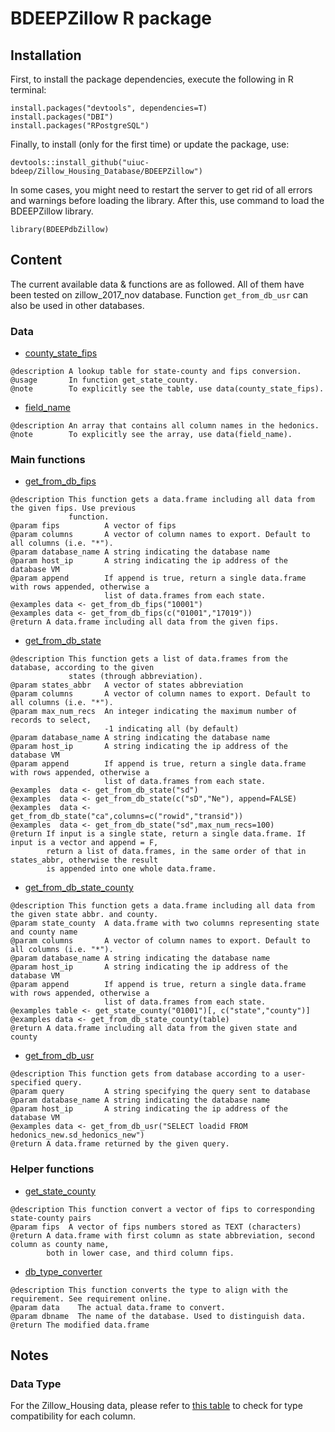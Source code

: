 # BDEEPZillow R package

## Installation
First, to install the package dependencies, execute the following in R terminal:
```
install.packages("devtools", dependencies=T)
install.packages("DBI")
install.packages("RPostgreSQL")
```

Finally, to install (only for the first time) or update the package, use:
```
devtools::install_github("uiuc-bdeep/Zillow_Housing_Database/BDEEPZillow")
```

In some cases, you might need to restart the server to get rid of all errors and warnings before loading the library. After this, use command to load the BDEEPZillow library.
```
library(BDEEPdbZillow)
```

## Content
The current available data & functions are as followed. All of them have been tested on zillow_2017_nov database. Function `get_from_db_usr` can also be used in other databases.

### Data
* [county_state_fips](county_state_fips_table.R)
```
@description A lookup table for state-county and fips conversion.
@usage       In function get_state_county.
@note        To explicitly see the table, use data(county_state_fips).
```
* [field_name](./R/field_name_list.R)
```
@description An array that contains all column names in the hedonics.
@note        To explicitly see the array, use data(field_name).
```

### Main functions
* [get_from_db_fips](./R/zillow.R)
```
@description This function gets a data.frame including all data from the given fips. Use previous
             function.
@param fips          A vector of fips
@param columns       A vector of column names to export. Default to all columns (i.e. "*").
@param database_name A string indicating the database name
@param host_ip       A string indicating the ip address of the database VM
@param append        If append is true, return a single data.frame with rows appended, otherwise a
                     list of data.frames from each state.
@examples data <- get_from_db_fips("10001")
@examples data <- get_from_db_fips(c("01001","17019"))
@return A data.frame including all data from the given fips.
```
* [get_from_db_state](./R/zillow.R)
```
@description This function gets a list of data.frames from the database, according to the given
             states (through abbreviation).
@param states_abbr   A vector of states abbreviation
@param columns       A vector of column names to export. Default to all columns (i.e. "*").
@param max_num_recs  An integer indicating the maximum number of records to select,
                     -1 indicating all (by default)
@param database_name A string indicating the database name
@param host_ip       A string indicating the ip address of the database VM
@param append        If append is true, return a single data.frame with rows appended, otherwise a
                     list of data.frames from each state.
@examples  data <- get_from_db_state("sd")
@examples  data <- get_from_db_state(c("sD","Ne"), append=FALSE)
@examples  data <- get_from_db_state("ca",columns=c("rowid","transid"))
@examples  data <- get_from_db_state("sd",max_num_recs=100)
@return If input is a single state, return a single data.frame. If input is a vector and append = F,
        return a list of data.frames, in the same order of that in states_abbr, otherwise the result
        is appended into one whole data.frame.
```
* [get_from_db_state_county](./R/zillow.R)
```
@description This function gets a data.frame including all data from the given state abbr. and county.
@param state_county  A data.frame with two columns representing state and county name
@param columns       A vector of column names to export. Default to all columns (i.e. "*").
@param database_name A string indicating the database name
@param host_ip       A string indicating the ip address of the database VM
@param append        If append is true, return a single data.frame with rows appended, otherwise a
                     list of data.frames from each state.
@examples table <- get_state_county("01001")[, c("state","county")]
@examples data <- get_from_db_state_county(table)
@return A data.frame including all data from the given state and county
```
* [get_from_db_usr](./R/zillow.R)
```
@description This function gets from database according to a user-specified query.
@param query         A string specifying the query sent to database
@param database_name A string indicating the database name
@param host_ip       A string indicating the ip address of the database VM
@examples data <- get_from_db_usr("SELECT loadid FROM hedonics_new.sd_hedonics_new")
@return A data.frame returned by the given query.
```

### Helper functions
* [get_state_county](./R/county_state_fips_table.R)
```
@description This function convert a vector of fips to corresponding state-county pairs
@param fips  A vector of fips numbers stored as TEXT (characters)
@return A data.frame with first column as state abbreviation, second column as county name,
        both in lower case, and third column fips.
```

* [db_type_converter](./R/converter.R)
```
@description This function converts the type to align with the requirement. See requirement online.
@param data    The actual data.frame to convert.
@param dbname  The name of the database. Used to distinguish data.
@return The modified data.frame
```
## Notes
### Data Type
For the Zillow_Housing data, please refer to [this table](./Zillow_Housing_Type_Info.pdf) to check for type compatibility for each column.
